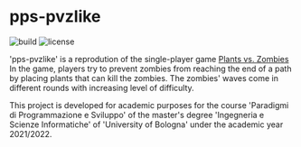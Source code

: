 # pps-pvzlike

![build](https://img.shields.io/github/workflow/status/PaoloPenazzi/pps-pvzlike/CI)
![license](https://img.shields.io/github/license/PaoloPenazzi/pps-pvzlike)

'pps-pvzlike' is a reprodution of the single-player game [Plants vs. Zombies](https://www.ea.com/it-it/games/plants-vs-zombies/plants-vs-zombies)
In the game, players try to prevent zombies from reaching the end of a path by placing plants that can kill the zombies. The zombies' waves come in different rounds with increasing level of difficulty.

This project is developed for academic purposes for the course 'Paradigmi di Programmazione e Sviluppo' of the master's degree 'Ingegneria e Scienze Informatiche' of 'University of Bologna' under the academic year 2021/2022.

